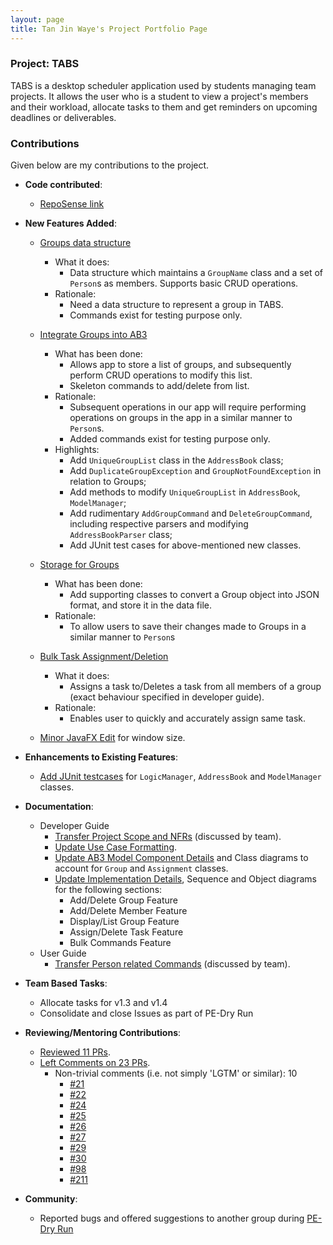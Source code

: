 ```yaml
---
layout: page
title: Tan Jin Waye's Project Portfolio Page
---
```


### Project: TABS

TABS is a desktop scheduler application used by students managing team projects. It allows the user who is a student to view a project's members and their workload, allocate tasks to them
and get reminders on upcoming deadlines or deliverables.
### Contributions

Given below are my contributions to the project.
* **Code contributed**:
  * [RepoSense link](https://nus-cs2103-ay2223s1.github.io/tp-dashboard/?search=tan-jin-waye)

* **New Features Added**:
  * [Groups data structure](https://github.com/Tan-Jin-Waye/tp/tree/branch_group)
    * What it does:
      * Data structure which maintains a `GroupName` class and a set of `Person`s as members. Supports basic CRUD operations.
    * Rationale:
      * Need a data structure to represent a group in TABS.  
      * Commands exist for testing purpose only.

  * [Integrate Groups into AB3](https://github.com/AY2223S1-CS2103T-W10-1/tp/pull/72)
    * What has been done: 
      * Allows app to store a list of groups, and subsequently perform CRUD operations to modify this list.
      * Skeleton commands to add/delete from list.
    * Rationale:
      * Subsequent operations in our app will require performing operations on groups in the app in a similar manner to `Person`s.
      * Added commands exist for testing purpose only.
    * Highlights:
      * Add `UniqueGroupList` class in the `AddressBook` class;
      * Add `DuplicateGroupException` and `GroupNotFoundException` in relation to Groups;
      * Add methods to modify `UniqueGroupList` in `AddressBook`, `ModelManager`;
      * Add rudimentary `AddGroupCommand` and `DeleteGroupCommand`, including respective parsers and modifying `AddressBookParser` class;
      * Add JUnit test cases for above-mentioned new classes.

  * [Storage for Groups](https://github.com/Tan-Jin-Waye/tp/tree/branch_storage)
    * What has been done:
      * Add supporting classes to convert a Group object into JSON format, and store it in the data file.
    * Rationale:
      * To allow users to save their changes made to Groups in a similar manner to `Person`s

  * [Bulk Task Assignment/Deletion](https://github.com/AY2223S1-CS2103T-W10-1/tp/pull/112)
    * What it does:
      * Assigns a task to/Deletes a task from all members of a group (exact behaviour specified in developer guide).
    * Rationale:
      * Enables user to quickly and accurately assign same task. 

  * [Minor JavaFX Edit](https://github.com/AY2223S1-CS2103T-W10-1/tp/pull/196) for window size.

* **Enhancements to Existing Features**:
  * [Add JUnit testcases](https://github.com/Tan-Jin-Waye/tp/tree/branch_testing) for `LogicManager`, `AddressBook` and `ModelManager` classes.

* **Documentation**:
  * Developer Guide
    * [Transfer Project Scope and NFRs](https://github.com/AY2223S1-CS2103T-W10-1/tp/pull/17) (discussed by team).
    * [Update Use Case Formatting](https://github.com/AY2223S1-CS2103T-W10-1/tp/pull/36).
    * [Update AB3 Model Component Details](https://github.com/AY2223S1-CS2103T-W10-1/tp/pull/132) and Class diagrams to account for `Group` and `Assignment` classes.
    * [Update Implementation Details](https://github.com/AY2223S1-CS2103T-W10-1/tp/pull/132), Sequence and Object diagrams for the following sections:
      * Add/Delete Group Feature
      * Add/Delete Member Feature
      * Display/List Group Feature
      * Assign/Delete Task Feature
      * Bulk Commands Feature
  * User Guide
    * [Transfer Person related Commands](https://github.com/AY2223S1-CS2103T-W10-1/tp/pull/20) (discussed by team).

* **Team Based Tasks**:
  * Allocate tasks for v1.3 and v1.4 
  * Consolidate and close Issues as part of PE-Dry Run

* **Reviewing/Mentoring Contributions**:
  * [Reviewed 11 PRs](https://github.com/AY2223S1-CS2103T-W10-1/tp/pulls?q=is%3Apr+reviewed-by%3ATan-Jin-Waye).
  * [Left Comments on 23 PRs](https://github.com/AY2223S1-CS2103T-W10-1/tp/pulls?q=is%3Apr+commenter%3ATan-Jin-Waye).
    * Non-trivial comments (i.e. not simply 'LGTM' or similar): 10
      * [#21](https://github.com/AY2223S1-CS2103T-W10-1/tp/pull/21) 
      * [#22](https://github.com/AY2223S1-CS2103T-W10-1/tp/pull/22)
      * [#24](https://github.com/AY2223S1-CS2103T-W10-1/tp/pull/24)
      * [#25](https://github.com/AY2223S1-CS2103T-W10-1/tp/pull/25)
      * [#26](https://github.com/AY2223S1-CS2103T-W10-1/tp/pull/26)
      * [#27](https://github.com/AY2223S1-CS2103T-W10-1/tp/pull/27)
      * [#29](https://github.com/AY2223S1-CS2103T-W10-1/tp/pull/29)
      * [#30](https://github.com/AY2223S1-CS2103T-W10-1/tp/pull/30)
      * [#98](https://github.com/AY2223S1-CS2103T-W10-1/tp/pull/98)
      * [#211](https://github.com/AY2223S1-CS2103T-W10-1/tp/pull/211)

* **Community**:
  * Reported bugs and offered suggestions to another group during [PE-Dry Run](https://github.com/AY2223S1-CS2103T-T13-1/tp/issues?q=is%3Aissue+Tan-Jin-Waye%2Fped)



